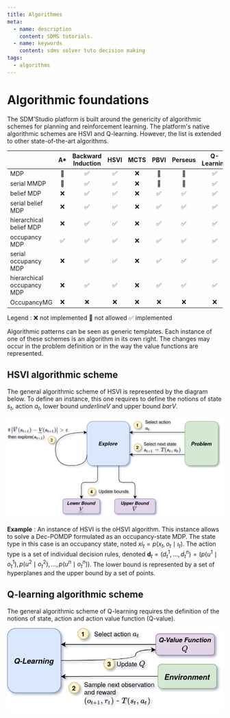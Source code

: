 ```yaml
---
title: Algorithmes
meta:
  - name: description
    content: SDMS tutorials.
  - name: keywords
    content: sdms solver tuto decision making 
tags:
  - algorithms
---
```


# Algorithmic foundations 

<link rel="stylesheet" href="https://cdnjs.cloudflare.com/ajax/libs/KaTeX/0.5.1/katex.min.css">
<link rel="stylesheet" href="https://cdn.jsdelivr.net/github-markdown-css/2.2.1/github-markdown.css"/>

The SDM'Studio platform is built around the genericity of algorithmic schemes for planning and reinforcement learning. The platform's native algorithmic schemes are HSVI and Q-learning. However, the list is extended to other state-of-the-art algorithms.


|                            |         A*         | Backward Induction |        HSVI        | MCTS  |        PBVI        |      Perseus       |     Q-Learning     | REINFORCE | SARSA |  Value Iteration   |
| :------------------------- | :----------------: | :----------------: | :----------------: | :---: | :----------------: | :----------------: | :----------------: | :-------: | :---: | :----------------: |
| MDP                        |  :no_entry_sign:   | :white_check_mark: | :white_check_mark: |  :x:  |  :no_entry_sign:   |  :no_entry_sign:   | :white_check_mark: |    :x:    |  :white_check_mark:  | :white_check_mark: |
| serial MMDP                |  :no_entry_sign:   | :white_check_mark: | :white_check_mark: |  :x:  |  :no_entry_sign:   |  :no_entry_sign:   | :white_check_mark: |    :x:    |  :white_check_mark:  | :white_check_mark: |
| belief MDP                 |        :x:         | :white_check_mark: | :white_check_mark: |  :x:  | :white_check_mark: | :white_check_mark: | :white_check_mark: |    :x:    |  :white_check_mark:  |  :no_entry_sign:   |
| serial belief MDP          |        :x:         | :white_check_mark: | :white_check_mark: |  :x:  | :white_check_mark: | :white_check_mark: | :white_check_mark: |    :x:    |  :white_check_mark:  |  :no_entry_sign:   |
| hierarchical belief MDP    |        :x:         | :white_check_mark: | :white_check_mark: |  :x:  | :white_check_mark: | :white_check_mark: | :white_check_mark: |    :x:    |  :white_check_mark:  |  :no_entry_sign:   |
| occupancy MDP              | :white_check_mark: | :white_check_mark: | :white_check_mark: |  :x:  | :white_check_mark: | :white_check_mark: | :white_check_mark: |    :x:    |  :white_check_mark:  |  :no_entry_sign:   |
| serial occupancy MDP       |        :x:         | :white_check_mark: | :white_check_mark: |  :x:  | :white_check_mark: | :white_check_mark: | :white_check_mark: |    :x:    |  :white_check_mark:  |  :no_entry_sign:   |
| hierarchical occupancy MDP |        :x:         | :white_check_mark: | :white_check_mark: |  :x:  | :white_check_mark: | :white_check_mark: | :white_check_mark: |    :x:    |  :white_check_mark:  |  :no_entry_sign:   |
| OccupancyMG                |        :x:         |        :x:         |        :x:         |  :x:  |        :x:         |        :x:         |        :x:         |    :x:    |  :x:  |  :no_entry_sign:   |

Legend :  :x: not implemented :no_entry_sign: not allowed  :white_check_mark: implemented

Algorithmic patterns can be seen as generic templates. Each instance of one of these schemes is an algorithm in its own right. The changes may occur in the problem definition or in the way the value functions are represented. 

## HSVI algorithmic scheme

The general algorithmic scheme of HSVI is represented by the diagram below. 
To define an instance, this one requires to define the notions of state $s_t$, action $a_t$, lower bound $underline{V}$ and upper bound $bar{V}$.

![SchemaHSVI](/assets/img/schemaHSVI.png)

**Example** : An instance of HSVI is the oHSVI algorithm. This instance allows to solve a Dec-POMDP formulated as an occupancy-state MDP. The state type in this case is an occupancy state, noted $xi_t = p\left( x_t, o_t \mid \iota_t \right)$. The action type is a set of individual decision rules, denoted $\mathbf{d}_t = (d_t^1, ..., d_t^n) = \left(p(u^1 \mid o_t^1), p(u^2 \mid o_t^2),..., p(u^n \mid o_t^n)\right)$. The lower bound is represented by a set of hyperplanes and the upper bound by a set of points.

## Q-learning algorithmic scheme

The general algorithmic scheme of Q-learning requires the definition of the notions of state, action and action value function (Q-value).

![SchemaQLearning](/assets/img/schemaQLearning.png)
